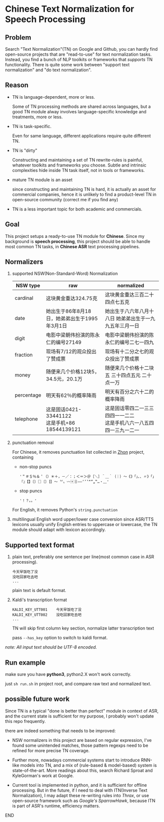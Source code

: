 # Chinese Text Normalization for Speech Processing

## Problem
Search "Text Normalization"(TN) on Google and Github, you can hardly find open-source projects that are "read-to-use" for text normalization tasks. Instead, you find a bunch of NLP toolkits or frameworks that *supports* TN functionality.  There is quite some work between "support text normalization" and "do text normalization".

## Reason
* TN is language-dependent, more or less.

    Some of TN processing methods are shared across languages, but a good TN module alway involves language-specific knowledge and treatments, more or less.

* TN is task-specific.

    Even for same language, different applications require quite different TN.

* TN is "dirty"

    Constructing and maintaining a set of TN rewrite-rules is painful, whatever toolkits and frameworks you choose.  Subtle and intrinsic complexities hide inside TN task itself, not in tools or frameworks.

* mature TN module is an asset

    since constructing and maintaining TN is hard, it is actually an asset for commercial companies, hence it is unlikely to find a product-level TN in open-source community (correct me if you find any)

* TN is a less important topic for both academic and commercials.

## Goal
This project setups a ready-to-use TN module for **Chinese**. Since my background is **speech processing**, this project should be able to handle most common TN tasks, in **Chinese ASR** text processing pipelines.

## Normalizers
1. supported NSW(Non-Standard-Word) Normalization

    |NSW type|raw|normalized|
    |-|-|-|
    |cardinal|这块黄金重达324.75克|这块黄金重达三百二十四点七五克|
    |date|她出生于86年8月18日，她弟弟出生于1995年3月1日|她出生于八六年八月十八日 她弟弟出生于一九九五年三月一日|
    |digit|电影中梁朝伟扮演的陈永仁的编号27149|电影中梁朝伟扮演的陈永仁的编号二七一四九|
    |fraction|现场有7/12的观众投出了赞成票|现场有十二分之七的观众投出了赞成票|
    |money|随便来几个价格12块5，34.5元，20.1万|随便来几个价格十二块五 三十四点五元 二十点一万|
    |percentage|明天有62％的概率降雨|明天有百分之六十二的概率降雨|
    |telephone|这是固话0421-33441122<br>这是手机+86 18544139121|这是固话零四二一三三四四一一二二<br>这是手机八六一八五四四一三九一二一|

1. punctuation removal
    
    For Chinese, it removes punctuation list collected in [Zhon](https://github.com/tsroten/zhon) project, containing
    * non-stop puncs
        ```
        '＂＃＄％＆＇（）＊＋，－／：；＜＝＞＠［＼］＾＿｀｛｜｝～｟｠｢｣､、〃》「」『』【】〔〕〖〗〘〙〚〛〜〝〞〟〰〾〿–—‘’‛“”„‟…‧﹏'
        ```
    * stop puncs
        ```
        '！？｡。'
        ```

    For English, it removes Python's `string.punctuation`

1. multilingual English word upper/lower case conversion
    since ASR/TTS lexicons usually unify English entries to uppercase or lowercase, the TN module should adapt with lexicon accordingly.

## Supported text format

1. plain text, preferably one sentence per line(most common case in ASR processing).
    ```
    今天早饭吃了没
    没吃回家吃去吧
    ...
    ```
    plain text is default format.

2. Kaldi's transcription format
    ```
    KALDI_KEY_UTT001    今天早饭吃了没
    KALDI_KEY_UTT002    没吃回家吃去吧
    ...
    ```
    TN will skip first column key section, normalize latter transcription text

    pass `--has_key` option to switch to kaldi format.

_note: All input text should be UTF-8 encoded._

## Run example
make sure you have **python3**, python2.X won't work correctly.

just `sh run.sh` in project root, and compare raw text and normalized text.

## possible future work
Since TN is a typical "done is better than perfect" module in context of ASR, and the current state is sufficient for my purpose, I probably won't update this repo frequently.

there are indeed something that needs to be improved:

* NSW normalizers in this project are based on regular expression, I've found some unintended matches, those pattern regexps need to be refined for more precise TN coverage.

* Further more, nowadays commercial systems start to introduce RNN-like models into TN, and a mix of (rule-based & model-based) system is state-of-the-art.  More readings about this, search Richard Sproat and KyleGorman's work at Google.

* Current tool is implemented in python, and it is sufficient for offline processing.  But in the future, if I need to deal with ITN(Inverse Text Normalization), I may adapt these re-writing rules into *Thrax*, or use open-source framework such as *Google's SparrowHawk*, because ITN is part of ASR's runtime, efficiency matters.

END